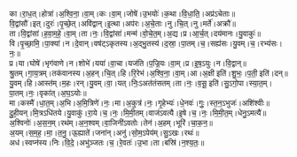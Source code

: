 

  
का।रा॒ध॒त्।होत्रा॑।अ॒श्वि॒ना॒।वा॒म्।कः।वा॒म्।जोषे॑।उ॒भयोः॑।क॒था।वि॒धा॒ति॒।अप्र॑ऽचेताः॥  
वि॒द्वांसौ॑।इत्।दुरः॑।पृ॒च्छे॒त्।अवि॑द्वान्।इ॒त्था।अप॑रः।अ॒चे॒ताः।नु।चि॒त्।नु।मर्ते॑।अक्रौ॑॥  
ता।वि॒द्वांसा॑।ह॒वा॒म॒हे॒।वा॒म्।ता।नः॒।वि॒द्वांसा॑।मन्म॑।वो॒चे॒त॒म्।अ॒द्य।प्र।आ॒र्च॒त्।दय॑मानः।यु॒वाकुः॑॥  
वि।पृ॒च्छा॒मि॒।पा॒क्या॑।न।दे॒वान्।वष॑ट्ऽकृतस्य।अ॒द्भु॒तस्य॑।द॒स्रा॒।पा॒तम्।च॒।सह्य॑सः।यु॒वम्।च॒।रभ्य॑सः।नः॒॥  
प्र।या।घोषे॑।भृग॑वाणे।न।शोभे॑।यया॑।वा॒चा।यज॑ति।प॒ज्रि॒यः।वा॒म्।प्र।इ॒ष॒ऽयुः।न।वि॒द्वान्॥  
श्रु॒तम्।गा॒य॒त्रम्।तक॑वानस्य।अ॒हन्।चि॒त्।हि।रि॒रेभ॑।अ॒श्वि॒ना॒।वा॒म्।आ।अ॒क्षी इति॑।शु॒भः॒।प॒ती॒ इति॑।दन्॥  
यु॒वम्।हि।आस्त॑म्।म॒हः।रन्।यु॒वम्।वा॒।यत्।निः॒ऽअत॑तंसतम्।ता।नः॒।व॒सू॒ इति॑।सु॒ऽगो॒पा।स्या॒त॒म्।पा॒तम्।नः॒।वृका॑त्।अ॒घ॒ऽयोः॥  
मा।कस्मै॑।धा॒त॒म्।अ॒भि।अ॒मि॒त्रिणे॑।नः॒।मा।अ॒कुत्र॑।नः॒।गृ॒हेभ्यः॑।धे॒नवः॑।गुः॒।स्त॒न॒ऽभुजः॑।अशि॑श्वीः॥  
दु॒ही॒यन्।मि॒त्रऽधि॑तये।यु॒वाकु॑।रा॒ये।च॒।नः॒।मि॒मी॒तम्।वाज॑ऽवत्यै।इ॒षे।च॒।नः॒।मि॒मी॒त॒म्।धेनु॒ऽमत्यै॑॥  
अ॒श्विनोः॑।अ॒स॒न॒म्।रथ॑म्।अ॒न॒श्वम्।वा॒जिनी॑ऽवतोः।तेन॑।अ॒हम्।भूरि॑।चा॒क॒न॒॥  
अ॒यम्।स॒म॒ह॒।मा॒।त॒नु॒।ऊ॒ह्याते॑।जना॑न्।अनु॑।सो॒म॒ऽपेय॑म्।सु॒ऽखः।रथः॑॥  
अध॑।स्वप्न॑स्य।निः।वि॒दे॒।अभु॑ञ्जतः।च॒।रे॒वतः॑।उ॒भा।ता।बस्रि॑।न॒श्य॒तः॒॥  

